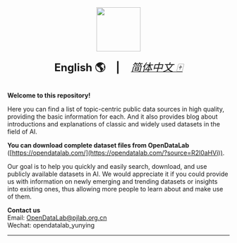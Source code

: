 <div align="center">
  <img src="https://mmbiz.qpic.cn/mmbiz_gif/7yjDpC9UfD5Fk0NBJ7dbXDia22rOZUkW96YCA68Gp4IBtguxRGoExUAj8tH5Qd8eibGpnQqjIGQ2P8eHgOibibyS1w/640?wx_fmt=gif&wxfrom=5&wx_lazy=1" height="100"/>
  <div>&nbsp;</div>
  <div align="center">
    <b><font size="5">English 🌎</font></b>
    <sup>
    </sup>
    &nbsp;&nbsp;&nbsp;&nbsp;
        <b><font size="5"> | </font></b>
    <sup>
    </sup>
    &nbsp;&nbsp;&nbsp;&nbsp;
      <a href="https://github.com/opendatalab/opendatalab-datasets/blob/main/introduction%20CN.md">
        <i><font size="5">简体中文 🀄</font></i>
      </a>
</div>
<div>&nbsp;</div>
</div>

**Welcome to this repository!**    

Here you can find a list of topic-centric public data sources in high quality, providing the basic information for each. And it also provides blog about introductions and explanations of classic and widely used datasets in the field of AI. 

**You can download complete dataset files from OpenDataLab** ([https://opendatalab.com/](https://opendatalab.com/?source=R2l0aHVi)). 

Our goal is to help you quickly and easily search, download, and use publicly available datasets in AI. We would appreciate it if you could provide us with information on newly emerging and trending datasets or insights into existing ones, thus allowing more people to learn about and make use of them.

**Contact us**  
Email: OpenDataLab@pjlab.org.cn  
Wechat: opendatalab_yunying

---



